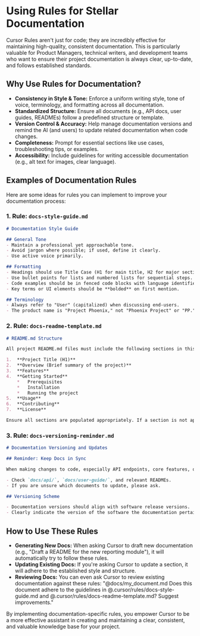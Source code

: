 # Using Rules for Stellar Documentation

Cursor Rules aren't just for code; they are incredibly effective for maintaining high-quality, consistent documentation. This is particularly valuable for Product Managers, technical writers, and development teams who want to ensure their project documentation is always clear, up-to-date, and follows established standards.

## Why Use Rules for Documentation?

-   **Consistency in Style & Tone:** Enforce a uniform writing style, tone of voice, terminology, and formatting across all documentation.
-   **Standardized Structure:** Ensure all documents (e.g., API docs, user guides, READMEs) follow a predefined structure or template.
-   **Version Control & Accuracy:** Help manage documentation versions and remind the AI (and users) to update related documentation when code changes.
-   **Completeness:** Prompt for essential sections like use cases, troubleshooting tips, or examples.
-   **Accessibility:** Include guidelines for writing accessible documentation (e.g., alt text for images, clear language).

## Examples of Documentation Rules

Here are some ideas for rules you can implement to improve your documentation process:

### 1. Rule: `docs-style-guide.md`

```markdown
# Documentation Style Guide

## General Tone
- Maintain a professional yet approachable tone.
- Avoid jargon where possible; if used, define it clearly.
- Use active voice primarily.

## Formatting
- Headings should use Title Case (H1 for main title, H2 for major sections, H3 for subsections).
- Use bullet points for lists and numbered lists for sequential steps.
- Code examples should be in fenced code blocks with language identifiers.
- Key terms or UI elements should be **bolded** on first mention.

## Terminology
- Always refer to "User" (capitalized) when discussing end-users.
- The product name is "Project Phoenix," not "Phoenix Project" or "PP."
```

### 2. Rule: `docs-readme-template.md`

```markdown
# README.md Structure

All project README.md files must include the following sections in this order:

1.  **Project Title (H1)**
2.  **Overview (Brief summary of the project)**
3.  **Features**
4.  **Getting Started**
    *   Prerequisites
    *   Installation
    *   Running the project
5.  **Usage**
6.  **Contributing**
7.  **License**

Ensure all sections are populated appropriately. If a section is not applicable, state "N/A" with a brief explanation.
```

### 3. Rule: `docs-versioning-reminder.md`

```markdown
# Documentation Versioning and Updates

## Reminder: Keep Docs in Sync

When making changes to code, especially API endpoints, core features, or user-facing functionality, always remember to update the corresponding documentation.

- Check `docs/api/`, `docs/user-guide/`, and relevant READMEs.
- If you are unsure which documents to update, please ask.

## Versioning Scheme

- Documentation versions should align with software release versions.
- Clearly indicate the version of the software the documentation pertains to at the beginning of each major document.
```

## How to Use These Rules

-   **Generating New Docs:** When asking Cursor to draft new documentation (e.g., "Draft a README for the new reporting module"), it will automatically try to follow these rules.
-   **Updating Existing Docs:** If you're asking Cursor to update a section, it will adhere to the established style and structure.
-   **Reviewing Docs:** You can even ask Cursor to review existing documentation against these rules: "@docs/my_document.md Does this document adhere to the guidelines in @.cursor/rules/docs-style-guide.md and @.cursor/rules/docs-readme-template.md? Suggest improvements."

By implementing documentation-specific rules, you empower Cursor to be a more effective assistant in creating and maintaining a clear, consistent, and valuable knowledge base for your project. 
